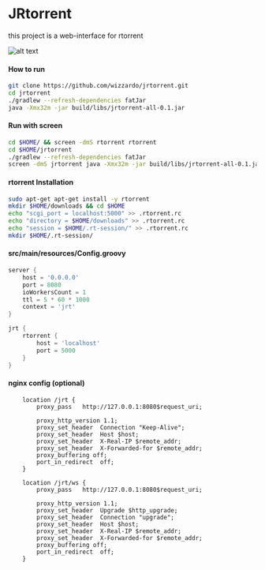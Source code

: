 JRtorrent
=========

this project is a web-interface for rtorrent

![alt text][mobile-screenshot] 

#### How to run
```bash
git clone https://github.com/wizzardo/jrtorrent.git
cd jrtorrent
./gradlew --refresh-dependencies fatJar
java -Xmx32m -jar build/libs/jrtorrent-all-0.1.jar
```

#### Run with screen
```bash
cd $HOME/ && screen -dmS rtorrent rtorrent
cd $HOME/jrtorrent 
./gradlew --refresh-dependencies fatJar
screen -dmS jrtorrent java -Xmx32m -jar build/libs/jrtorrent-all-0.1.jar
```

#### rtorrent Installation
```bash
sudo apt-get apt-get install -y rtorrent 
mkdir $HOME/downloads && cd $HOME
echo "scgi_port = localhost:5000" >> .rtorrent.rc 
echo "directory = $HOME/downloads" >> .rtorrent.rc
echo "session = $HOME/.rt-session/" >> .rtorrent.rc
mkdir $HOME/.rt-session/
```

#### src/main/resources/Config.groovy
```groovy
server {
    host = '0.0.0.0'
    port = 8080
    ioWorkersCount = 1
    ttl = 5 * 60 * 1000
    context = 'jrt'
}

jrt {
    rtorrent {
        host = 'localhost'
        port = 5000
    }
}
```


#### nginx config (optional)
```
    location /jrt {
        proxy_pass   http://127.0.0.1:8080$request_uri;
    
        proxy_http_version 1.1;
        proxy_set_header  Connection "Keep-Alive";
        proxy_set_header  Host $host;
        proxy_set_header  X-Real-IP $remote_addr;
        proxy_set_header  X-Forwarded-for $remote_addr;
        proxy_buffering off;
        port_in_redirect  off;
    }
    
    location /jrt/ws {
        proxy_pass   http://127.0.0.1:8080$request_uri;
    
        proxy_http_version 1.1;
        proxy_set_header  Upgrade $http_upgrade;
        proxy_set_header  Connection "upgrade";
        proxy_set_header  Host $host;
        proxy_set_header  X-Real-IP $remote_addr;
        proxy_set_header  X-Forwarded-for $remote_addr;
        proxy_buffering off;
        port_in_redirect  off;
    }

```

[mobile-screenshot]: https://wizzardo.github.io/jrtorrent/img/mobile.png "mobile-screenshot"
[desktop-screenshot]: https://wizzardo.github.io/jrtorrent/img/desktop.png "desktop-screenshot"
